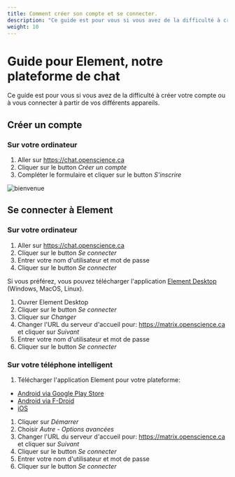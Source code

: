```yaml
---
title: Comment créer son compte et se connecter.
description: "Ce guide est pour vous si vous avez de la difficulté à créer votre compte ou à vous connecter à partir de vos différents appareils."
weight: 10
---
```


# Guide pour Element, notre plateforme de chat

Ce guide est pour vous si vous avez de la difficulté à créer votre compte ou à vous connecter à partir de vos différents appareils.

## Créer un compte

### Sur votre ordinateur

1. Aller sur https://chat.openscience.ca
1. Cliquer sur le button *Créer un compte*
1. Compléter le formulaire et cliquer sur le button *S'inscrire*


![bienvenue](/welcome.jpg)

## Se connecter à Element

### Sur votre ordinateur

1. Aller sur https://chat.openscience.ca
1. Cliquer sur le button *Se connecter*
1. Entrer votre nom d'utilisateur et mot de passe
1. Cliquer sur le button *Se connecter*

Si vous préférez, vous pouvez télécharger l'application
[Element Desktop][desktop] (Windows, MacOS, Linux).

1. Ouvrer Element Desktop
1. Cliquer sur le button *Se connecter*
1. Cliquer sur *Changer*
1. Changer l'URL du serveur d'accueil pour: https://matrix.openscience.ca et
   cliquer sur *Suivant*
1. Entrer votre nom d'utilisateur et mot de passe
1. Cliquer sur le button *Se connecter*

### Sur votre téléphone intelligent

1. Télécharger l'application Element pour votre plateforme:
  * [Android via Google Play Store][google]
  * [Android via F-Droid][fdroid]
  * [iOS][ios]
1. Cliquer sur *Démarrer*
1. Choisir *Autre - Options avancées*
1. Changer l'URL du serveur d'accueil pour: https://matrix.openscience.ca et
   cliquer sur *Suivant*
1. Cliquer sur le button *Se connecter*
1. Entrer votre nom d'utilisateur et mot de passe
1. Cliquer sur le button *Se connecter*

[desktop]: https://element.io/get-started
[google]: https://play.google.com/store/apps/details?id=im.vector.app
[fdroid]: https://f-droid.org/en/packages/im.vector.app/
[ios]: https://apps.apple.com/app/vector/id1083446067


